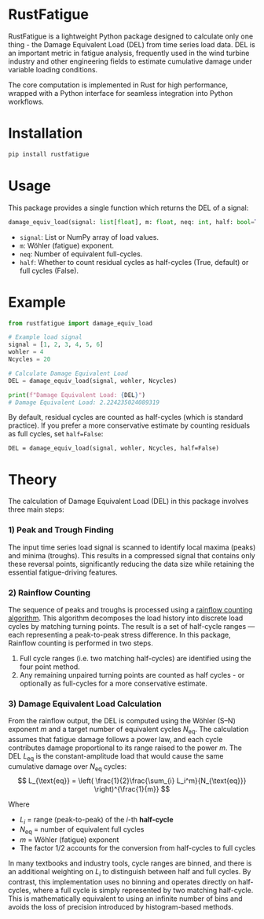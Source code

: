 # RustFatigue
RustFatigue is a lightweight Python package designed to calculate only one thing -  the Damage Equivalent Load (DEL) from time series load data. DEL is an important metric in fatigue analysis, frequently used in the wind turbine industry and other engineering fields to estimate cumulative damage under variable loading conditions.

The core computation is implemented in Rust for high performance, wrapped with a Python interface for seamless integration into Python workflows.

# Installation

```bash
pip install rustfatigue
```
# Usage
This package provides a single function which returns the DEL of a signal:
```python
damage_equiv_load(signal: list[float], m: float, neq: int, half: bool=True) -> float
```
- `signal`: List or NumPy array of load values.
- `m`: Wöhler (fatigue) exponent.
- `neq`: Number of equivalent full-cycles.
- `half`: Whether to count residual cycles as half-cycles (True, default) or full cycles (False).

# Example
```python
from rustfatigue import damage_equiv_load

# Example load signal
signal = [1, 2, 3, 4, 5, 6]
wohler = 4
Ncycles = 20

# Calculate Damage Equivalent Load
DEL = damage_equiv_load(signal, wohler, Ncycles)

print(f"Damage Equivalent Load: {DEL}")
# Damage Equivalent Load: 2.224235024089319
```

By default, residual cycles are counted as half-cycles (which is standard practice).
If you prefer a more conservative estimate by counting residuals as full cycles, set `half=False`:


```
DEL = damage_equiv_load(signal, wohler, Ncycles, half=False)
```

# Theory

The calculation of Damage Equivalent Load (DEL) in this package involves three main steps:

### 1) Peak and Trough Finding
The input time series load signal is scanned to identify local maxima (peaks) and minima (troughs). This results in a compressed signal that contains only these reversal points, significantly reducing the data size while retaining the essential fatigue-driving features.

### 2) Rainflow Counting 
The sequence of peaks and troughs is processed using a [rainflow counting algorithm](https://en.wikipedia.org/wiki/Rainflow-counting_algorithm). This algorithm decomposes the load history into discrete load cycles by matching turning points. The result is a set of half-cycle ranges — each representing a peak-to-peak stress difference. 
In this package, Rainflow counting is performed in two steps.
1) Full cycle ranges (i.e. two matching half-cycles) are identified using the four point method.
2) Any remaining unpaired turning points are counted as half cycles - or optionally as full-cycles for a more conservative estimate.

### 3) Damage Equivalent Load Calculation
From the rainflow output, the DEL is computed using the Wöhler (S–N) exponent $m$ and a target number of equivalent cycles $N_{\text{eq}}$. The calculation assumes that fatigue damage follows a power law, and each cycle contributes damage proportional to its range raised to the power $m$. The DEL $L_{\text{eq}}$ is the constant-amplitude load that would cause the same cumulative damage over $N_{\text{eq}}$ cycles:
$$
L_{\text{eq}} = \left( \frac{1}{2}\frac{\sum_{i} L_i^m}{N_{\text{eq}}} \right)^{\frac{1}{m}}
$$

Where
- $L_i$ = range (peak-to-peak) of the $i$-th **half-cycle**
- $N_{\text{eq}}$ = number of equivalent full cycles
- $m$ = Wöhler (fatigue) exponent
- The factor $1/2$ accounts for the conversion from half-cycles to full cycles
  
In many textbooks and industry tools, cycle ranges are binned, and there is an additional weighting on $L_i$ to distinguish between half and full cycles. By contrast, this implementation uses no binning and operates directly on half-cycles, where a full cycle is simply represented by two matching half-cycle. This is mathematically equivalent to using an infinite number of bins and avoids the loss of precision introduced by histogram-based methods.